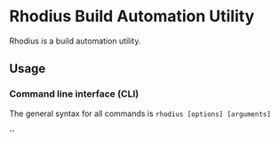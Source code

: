 # Rhodius Build Automation Utility

Rhodius is a build automation utility.

## Usage

### Command line interface (CLI)

The general syntax for all commands is `rhodius [options] [arguments]`

#### ``